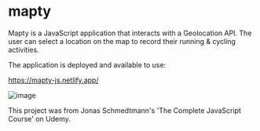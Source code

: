 # mapty

Mapty is a JavaScript application that interacts with a Geolocation API. The user can select a location on the map to record their running & cycling activities.

The application is deployed and available to use:

https://mapty-js.netlify.app/

![image](https://user-images.githubusercontent.com/65421302/107580900-2721b700-6bac-11eb-9eaf-d919c9eb3137.png)

This project was from Jonas Schmedtmann's 'The Complete JavaScript Course' on Udemy.
